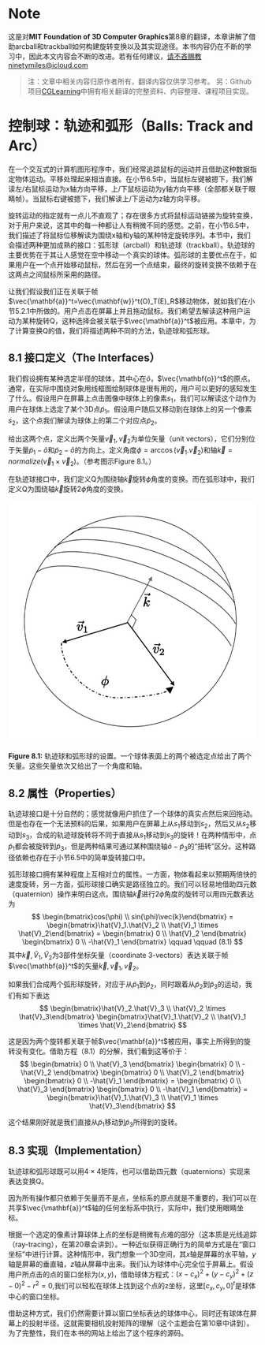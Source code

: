 # Note
这是对**MIT Foundation of 3D Computer Graphics**第8章的翻译，本章讲解了借助arcball和trackball如何构建旋转变换以及其实现途径。本书内容仍在不断的学习中，因此本文内容会不断的改进。若有任何建议，请不吝赐教ninetymiles@icloud.com 

> 注：文章中相关内容归原作者所有，翻译内容仅供学习参考。
> 另：Github项目[CGLearning](https://github.com/nintymiles/CGLearning)中拥有相关翻译的完整资料、内容整理、课程项目实现。

# 控制球：轨迹和弧形（Balls: Track and Arc）
在一个交互式的计算机图形程序中，我们经常追踪鼠标的运动并且借助这种数据指定物体运动。平移处理起来相当直接。在小节6.5中，当鼠标左键被摁下，我们解读左/右鼠标运动为x轴方向平移，上/下鼠标运动为y轴方向平移（全部都关联于眼睛帧）。当鼠标右键被摁下，我们解读上/下运动为z轴方向平移。

旋转运动的指定就有一点儿不直观了；存在很多方式将鼠标运动链接为旋转变换，对于用户来说，这其中的每一种都让人有稍微不同的感觉。之前，在小节6.5中，我们描述了将鼠标位移解读为围绕x轴和y轴的某种特定旋转序列。本节中，我们会描述两种更加成熟的接口：弧形球（arcball）和轨迹球（trackball）。轨迹球的主要优势在于其让人感觉在空中移动一个真实的球体。弧形球的主要优点在于，如果用户在一个点开始移动鼠标，然后在另一个点结束，最终的旋转变换不依赖于在这两点之间鼠标所采用的路径。

让我们假设我们正在关联于帧$\vec{\mathbf{a}}^t=\vec{\mathbf{w}}^t(O)_T(E)_R$移动物体，就如我们在小节5.2.1中所做的。用户点击在屏幕上并且拖动鼠标。我们希望去解读这种用户运动为某种旋转Q，这种选择会被关联于$\vec{\mathbf{a}}^t$被应用。本章中，为了计算变换Q的值，我们将描述两种不同的方法，轨迹球和弧形球。

## 8.1 接口定义（The Interfaces）
我们假设拥有某种选定半径的球体，其中心在$\tilde{o}$，$\vec{\mathbf{o}}^t$的原点。通常，在实际中围绕对象用线框图绘制球体是很有用的，用户可以更好的感知发生了什么。假设用户在屏幕上点击图像中球体上的像素$s_1$，我们可以解读这个动作为用户在球体上选定了某个3D点$\tilde{p}_1$。假设用户随后又移动到在球体上的另一个像素$s_2$，这个点我们解读为球体上的第二个对应点$\tilde{p}_2$。

给出这两个点，定义出两个矢量$\vec{v}_1,\vec{v}_2$为单位矢量（unit vectors），它们分别位于矢量$\tilde{p}_1 - \tilde{o}$和$\tilde{p}_2-\tilde{o}$的方向上。定义角度$\phi = \arccos(\vec{v}_1.\vec{v}_2)$和轴$\vec{k}=normalize(\vec{v}_1 \times \vec{v}_2)$。（参考图示$\text{Figure 8.1}$。）

在轨迹球接口中，我们定义Q为围绕轴$\vec{k}$旋转$\phi$角度的变换。而在弧形球中，我们定义Q为围绕轴$\vec{k}$旋转$2\phi$角度的变换。

![Figure8.1](media/Figure8.1.png)

**Figure 8.1:** 轨迹球和弧形球的设置。一个球体表面上的两个被选定点给出了两个矢量。这些矢量依次又给出了一个角度和轴。 

## 8.2 属性（Properties）
轨迹球接口是十分自然的；感觉就像用户抓住了一个球体的真实点然后来回拖动。但是也存在一个无法预料的后果，如果用户在屏幕上从$s_1$移动到$s_2$，然后又从$s_2$移动到$s_3$，合成的轨迹球旋转将不同于直接从$s_1$移动到$s_3$的旋转！在两种情形中，点$\tilde{p}_1$都会被旋转到$\tilde{p}_3$，但是两种结果可通过某种围绕轴$\tilde{o}-\tilde{p}_3$的“扭转”区分。这种路径依赖也存在于小节6.5中的简单旋转接口中。

弧形球接口拥有某种程度上互相对立的属性。一方面，物体看起来以预期两倍快的速度旋转，另一方面，弧形球接口确实是路径独立的。我们可以轻易地借助四元数（quaternion）操作来明白这点。围绕轴$\vec{k}$进行$2\phi$角度的旋转可以用四元数表达为
$$
\begin{bmatrix}cos(\phi) \\ sin(\phi)\vec{k}\end{bmatrix} = 
\begin{bmatrix}\hat{V}_1.\hat{V}_2 \\ \hat{V}_1 \times \hat{V}_2\end{bmatrix} = \begin{bmatrix} 0 \\ \hat{V}_2 \end{bmatrix} \begin{bmatrix} 0 \\ -\hat{V}_1 \end{bmatrix}  \qquad \qquad (8.1)
$$
其中$\vec{k},\hat{V}_1,\hat{V}_2$为3部件坐标矢量（coordinate 3-vectors）表达关联于帧$\vec{\mathbf{a}}^t$的矢量$\vec{k},\vec{v}_1,\vec{v}_2$。

如果我们合成两个弧形球旋转，对应于从$\tilde{p}_1$到$\tilde{p}_2$，同时跟着从$\tilde{p}_2$到$\tilde{p}_3$的运动，我们有如下表达
$$
\begin{bmatrix}\hat{V}_2.\hat{V}_3 \\ \hat{V}_2 \times \hat{V}_3\end{bmatrix} \begin{bmatrix}\hat{V}_1.\hat{V}_2 \\ \hat{V}_1 \times \hat{V}_2\end{bmatrix}
$$

这是因为两个旋转都关联于帧$\vec{\mathbf{a}}^t$被应用，事实上所得到的旋转没有变化。借助方程（8.1）的分解，我们看到这等价于：
$$
\begin{bmatrix} 0 \\ \hat{V}_3 \end{bmatrix} \begin{bmatrix} 0 \\ -\hat{V}_2 \end{bmatrix} \begin{bmatrix} 0 \\ \hat{V}_2 \end{bmatrix} \begin{bmatrix} 0 \\ -\hat{V}_1 \end{bmatrix} = 
\begin{bmatrix} 0 \\ \hat{V}_3 \end{bmatrix} \begin{bmatrix} 0 \\ -\hat{V}_1 \end{bmatrix} = 
\begin{bmatrix}\hat{V}_1.\hat{V}_3 \\ \hat{V}_1 \times \hat{V}_3\end{bmatrix}
$$

这个结果刚好就是我们直接从$\tilde{p}_1$移动到$\tilde{p}_3$所得到的旋转。

## 8.3 实现（Implementation）
轨迹球和弧形球既可以用$4 \times 4$矩阵，也可以借助四元数（quaternions）实现来表达变换Q。

因为所有操作都只依赖于矢量而不是点，坐标系的原点就是不重要的，我们可以在共享$\vec{\mathbf{a}}^t$轴的任何坐标系中执行，实际中，我们使用眼睛坐标。

根据一个选定的像素计算球体上点的坐标是稍微有点难的部分（这本质是光线追踪（ray-tracing），在第20章会讲到）。一种近似获得正确行为的简单方式是在“窗口坐标”中进行计算。这种情形中，我门想象一个3D空间，其$x$轴是屏幕的水平轴，$y$轴是屏幕的垂直轴，$z$轴从屏幕中出来。我们认为球体中心完全位于屏幕上。假设用户所点击的点的窗口坐标为$(x,y)$，借助球体方程式：$(x−c_x)^2+(y−c_y)^2+(z−0)^2−r^2=0$,我们可以轻松在球体上找到这个点的z坐标，这里$[c_x,c_y,0]^t$是球体中心的窗口坐标。

借助这种方式，我们仍然需要计算以窗口坐标表达的球体中心，同时还有球体在屏幕上的投射半径。这就需要相机投射矩阵的理解（这个主题会在第10章中讲到）。为了完整性，我们在本书的网站上给出了这个程序的源码。

